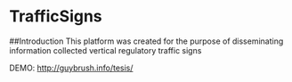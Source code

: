 TrafficSigns
============

##Introduction
This platform was created for the purpose of disseminating information collected vertical regulatory traffic signs


DEMO: http://guybrush.info/tesis/


